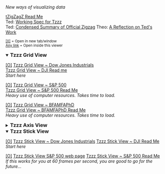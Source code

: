 
<!--
[Web Page View]( http://tzigzagz.github.io/index.html )  
[Source Code View]( https://github.com/tzigzagz/tzigzagz.github.io )
-->

_New ways of visualizing data_

[tZigZagZ Read Me]( #readme.md# )  
Ted: [Working Spec for Tzzz]( #working-spec-for-tzz.md# )  
Ted: [Condensed Summary of Official Zigzag]( #condensed-summary-of-official-zigzag.md# )
Theo: [A Reflection on Ted's Work]( #reflection-on-teds-work.md# )

<small><u>[0]</u> = Open in new tab/window  
<u>Any link</u> = Open inside this viewer</small>

<details open>
<summary><h3 >Tzzz Grid View</h3></summary>
  
[[O]]( http://tzigzagz.github.io/tzzz-grid-view-dji/r1/tzzz-grid-view-dji-r1.html )
[Tzzz Grid View ~ Dow Jones Industrials]( #./tzzz-grid-view-dji/r1/tzzz-grid-view-dji-r1.html#noGrid#noGround )  
[Tzzz Grid View ~ DJI Read me]( #./tzzz-grid-view-dji/readme.md# )  
_Start here_

[[O]]( http://tzigzagz.github.io/tzzz-grid-view-sp500/r1/tzzz-grid-view-sp500-r1.html )
[Tzzz Grid View ~ S&P 500]( #./tzzz-grid-view-sp500/r1/tzzz-grid-view-sp500-r1.html#noGrid#noGround )  
[Tzzz Grid View ~ S&P 500 Read Me]( #./tzzz-grid-view-sp500/readme.md# )  
_Heavy use of computer resources. Takes time to load._

[[O]]( http://tzigzagz.github.io/tzzz-grid-view-bfamfaphd/r1/tzzz-grid-view-bfamfaphd-r1.html )
[Tzzz Grid View ~ BFAMFAPhD]( #./tzzz-grid-view-bfamfaphd/r1/tzzz-grid-view-bfamfaphd-r1.html#noGrid#noGround )  
[Tzzz Grid View ~ BFAMFAPhD Read Me]( #./tzzz-grid-view-bfamfaphd/readme.md# )  
_Heavy use of computer resources. Takes time to load._

</details>
<details>
<summary><h3>Tzzz Axis View</summary>

TBD


</details>
<details open>
<summary><h3>Tzzz Stick View</summary>

[[O]]( http://tzigzagz.github.io/tzzz-stick-view-dji/r1/tzzz-stick-view-dji-r1.html )
[Tzzz Stick View ~ Dow Jones Industrials]( #./tzzz-stick-view-dji/r1/tzzz-stick-view-dji-r1.html#noGrid#noGround )
[Tzzz Stick View ~ DJI Read Me]( #./tzzz-stick-view-dji/readme.md# )  
_Start here_

[[O]]( http://tzigzagz.github.io/tzzz-stick-view-sp500/r1/tzzz-stick-view-sp500-r1.html )
[Tzzz Stick View S&P 500 web page]( http://tzigzagz.github.io/browse-tzigzagz-files.html#./tzzz-stick-view-sp500/r1/tzzz-stick-view-sp500-r1.html#noGrid#noGround )
[Tzzz Stick View ~ S&P 500 Read Me]( #./tzzz-stick-view-sp500/readme.md# )  
_If this works for you at 60 frames per second, you are good to go for the future..._
</details>

<style>h3 { display:inline; }</style>